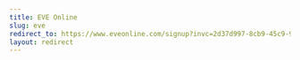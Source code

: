 ```yaml
---
title: EVE Online
slug: eve
redirect_to: https://www.eveonline.com/signup?invc=2d37d997-8cb9-45c9-93e4-48442df0b224
layout: redirect
---
```

